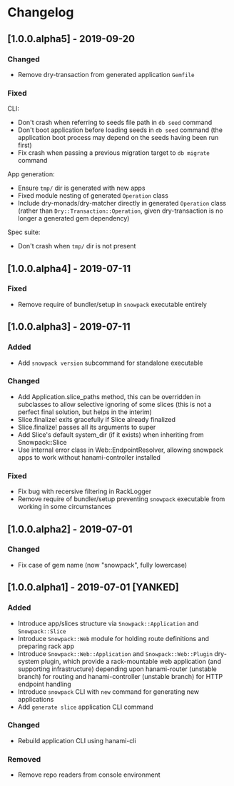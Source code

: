 # Changelog

## [1.0.0.alpha5] - 2019-09-20

### Changed

- Remove dry-transaction from generated application `Gemfile`

### Fixed

CLI:

- Don't crash when referring to seeds file path in `db seed` command
- Don't boot application before loading seeds in `db seed` command (the application boot process may depend on the seeds having been run first)
- Fix crash when passing a previous migration target to `db migrate` command

App generation:

- Ensure `tmp/` dir is generated with new apps
- Fixed module nesting of generated `Operation` class
- Include dry-monads/dry-matcher directly in generated `Operation` class (rather than `Dry::Transaction::Operation`, given dry-transaction is no longer a generated gem dependency)

Spec suite:

- Don't crash when `tmp/` dir is not present

## [1.0.0.alpha4] - 2019-07-11

### Fixed

- Remove require of bundler/setup in `snowpack` executable entirely

## [1.0.0.alpha3] - 2019-07-11

### Added

- Add `snowpack version` subcommand for standalone executable

### Changed

- Add Application.slice_paths method, this can be overridden in subclasses to allow selective ignoring of some slices (this is not a perfect final solution, but helps in the interim)
- Slice.finalize! exits gracefully if Slice already finalized
- Slice.finalize! passes all its arguments to super
- Add Slice's default system_dir (if it exists) when inheriting from Snowpack::Slice
- Use internal error class in Web::EndpointResolver, allowing snowpack apps to work without hanami-controller installed

### Fixed

- Fix bug with recersive filtering in RackLogger
- Remove require of bundler/setup preventing `snowpack` executable from working in some circumstances

## [1.0.0.alpha2] - 2019-07-01

### Changed

- Fix case of gem name (now "snowpack", fully lowercase)

## [1.0.0.alpha1] - 2019-07-01 [YANKED]

### Added

- Introduce app/slices structure via `Snowpack::Application` and `Snowpack::Slice`
- Introduce `Snowpack::Web` module for holding route definitions and preparing rack app
- Introduce `Snowpack::Web::Application` and `Snowpack::Web::Plugin` dry-system plugin, which provide a rack-mountable web application (and supporting infrastructure) depending upon hanami-router (unstable branch) for routing and hanami-controller (unstable branch) for HTTP endpoint handling
- Introduce `snowpack` CLI with `new` command for generating new applications
- Add `generate slice` application CLI command

### Changed

- Rebuild application CLI using hanami-cli

### Removed

- Remove repo readers from console environment
